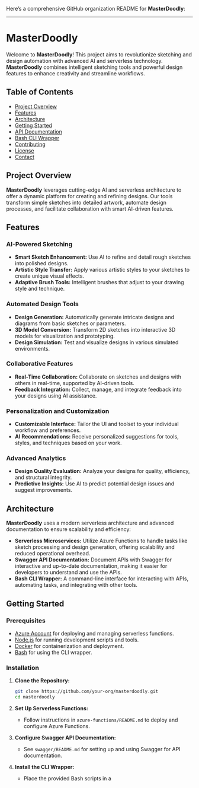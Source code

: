 Here’s a comprehensive GitHub organization README for **MasterDoodly**:

---

# MasterDoodly

Welcome to **MasterDoodly**! This project aims to revolutionize sketching and design automation with advanced AI and serverless technology. **MasterDoodly** combines intelligent sketching tools and powerful design features to enhance creativity and streamline workflows.

## Table of Contents

- [Project Overview](#project-overview)
- [Features](#features)
- [Architecture](#architecture)
- [Getting Started](#getting-started)
- [API Documentation](#api-documentation)
- [Bash CLI Wrapper](#bash-cli-wrapper)
- [Contributing](#contributing)
- [License](#license)
- [Contact](#contact)

## Project Overview

**MasterDoodly** leverages cutting-edge AI and serverless architecture to offer a dynamic platform for creating and refining designs. Our tools transform simple sketches into detailed artwork, automate design processes, and facilitate collaboration with smart AI-driven features.

## Features

### AI-Powered Sketching

- **Smart Sketch Enhancement:** Use AI to refine and detail rough sketches into polished designs.
- **Artistic Style Transfer:** Apply various artistic styles to your sketches to create unique visual effects.
- **Adaptive Brush Tools:** Intelligent brushes that adjust to your drawing style and technique.

### Automated Design Tools

- **Design Generation:** Automatically generate intricate designs and diagrams from basic sketches or parameters.
- **3D Model Conversion:** Transform 2D sketches into interactive 3D models for visualization and prototyping.
- **Design Simulation:** Test and visualize designs in various simulated environments.

### Collaborative Features

- **Real-Time Collaboration:** Collaborate on sketches and designs with others in real-time, supported by AI-driven tools.
- **Feedback Integration:** Collect, manage, and integrate feedback into your designs using AI assistance.

### Personalization and Customization

- **Customizable Interface:** Tailor the UI and toolset to your individual workflow and preferences.
- **AI Recommendations:** Receive personalized suggestions for tools, styles, and techniques based on your work.

### Advanced Analytics

- **Design Quality Evaluation:** Analyze your designs for quality, efficiency, and structural integrity.
- **Predictive Insights:** Use AI to predict potential design issues and suggest improvements.

## Architecture

**MasterDoodly** uses a modern serverless architecture and advanced documentation to ensure scalability and efficiency:

- **Serverless Microservices:** Utilize Azure Functions to handle tasks like sketch processing and design generation, offering scalability and reduced operational overhead.
- **Swagger API Documentation:** Document APIs with Swagger for interactive and up-to-date documentation, making it easier for developers to understand and use the APIs.
- **Bash CLI Wrapper:** A command-line interface for interacting with APIs, automating tasks, and integrating with other tools.

## Getting Started

### Prerequisites

- [Azure Account](https://azure.microsoft.com) for deploying and managing serverless functions.
- [Node.js](https://nodejs.org) for running development scripts and tools.
- [Docker](https://www.docker.com) for containerization and deployment.
- [Bash](https://www.gnu.org/software/bash/) for using the CLI wrapper.

### Installation

1. **Clone the Repository:**

   ```bash
   git clone https://github.com/your-org/masterdoodly.git
   cd masterdoodly
   ```

2. **Set Up Serverless Functions:**

   - Follow instructions in `azure-functions/README.md` to deploy and configure Azure Functions.

3. **Configure Swagger API Documentation:**

   - See `swagger/README.md` for setting up and using Swagger for API documentation.

4. **Install the CLI Wrapper:**

   - Place the provided Bash scripts in a
